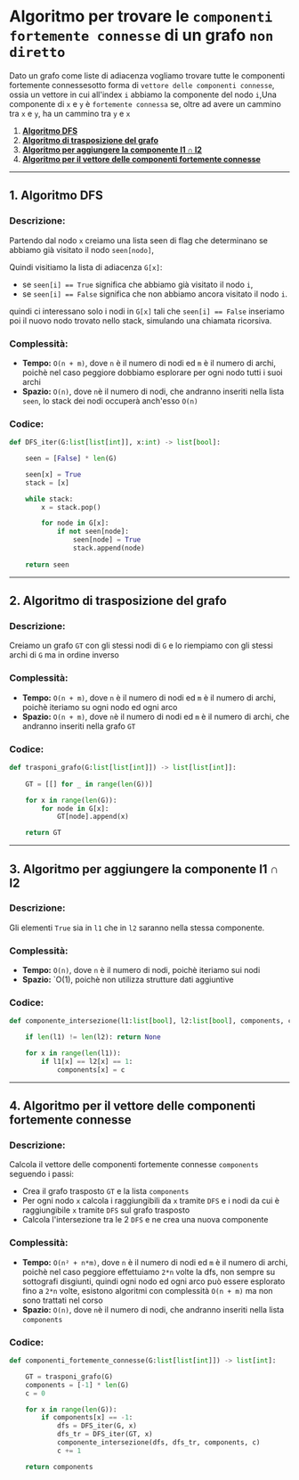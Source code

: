 # Algoritmo per trovare le `componenti fortemente connesse` di un grafo `non diretto`

Dato un grafo come liste di adiacenza vogliamo trovare tutte le componenti fortemente connessesotto forma di `vettore delle componenti connesse`, ossia un vettore in cui all'index `i` abbiamo la componente del nodo `i`,Una componente di `x` e `y` è `fortemente connessa` se, oltre ad avere un cammino tra `x` e `y`, ha un cammino tra `y` e `x`

1. [**Algoritmo DFS**](#1-algoritmo-dfs)
2. [**Algoritmo di trasposizione del grafo**](#2-algoritmo-di-trasposizione-del-grafo)
3. [**Algoritmo per aggiungere la componente l1 ∩ l2**](#3-algoritmo-per-aggiungere-la-componente-l1-∩-l2)
4. [**Algoritmo per il vettore delle componenti fortemente connesse**](#4-algoritmo-per-il-vettore-delle-componenti-fortemente-connesse)

---

## 1. Algoritmo DFS

### Descrizione:
Partendo dal nodo `x` creiamo una lista seen di flag che determinano se abbiamo già visitato il nodo `seen[nodo]`,

Quindi visitiamo la lista di adiacenza `G[x]`:
- se `seen[i] == True` significa che abbiamo già visitato il nodo `i`,
- se `seen[i] == False` significa che non abbiamo ancora visitato il nodo `i`.

quindi ci interessano solo i nodi in `G[x]` tali che `seen[i] == False`
inseriamo poi il nuovo nodo trovato nello stack, simulando una chiamata ricorsiva.

### Complessità:
- **Tempo:** `O(n + m)`, dove `n` è il numero di nodi ed `m` è il numero di archi, poichè nel caso peggiore dobbiamo esplorare per ogni nodo tutti i suoi archi
- **Spazio:** `O(n)`, dove `n`è il numero di nodi, che andranno inseriti nella lista `seen`, lo stack dei nodi occuperà anch'esso `O(n)`

### Codice:
```python
def DFS_iter(G:list[list[int]], x:int) -> list[bool]:

    seen = [False] * len(G)

    seen[x] = True
    stack = [x]

    while stack:
        x = stack.pop()

        for node in G[x]:
            if not seen[node]:
                seen[node] = True
                stack.append(node)
    
    return seen

```

---

## 2. Algoritmo di trasposizione del grafo

### Descrizione:
Creiamo un grafo `GT` con gli stessi nodi di `G` e lo riempiamo con gli stessi archi di `G` ma in ordine inverso

### Complessità:
- **Tempo:** `O(n + m)`, dove `n` è il numero di nodi ed `m` è il numero di archi, poichè iteriamo su ogni nodo ed ogni arco
- **Spazio:** `O(n + m)`, dove `n`è il numero di nodi ed `m` è il numero di archi, che andranno inseriti nella grafo `GT`

### Codice:
```python
def trasponi_grafo(G:list[list[int]]) -> list[list[int]]:
    
    GT = [[] for _ in range(len(G))]

    for x in range(len(G)):
        for node in G[x]:
            GT[node].append(x)

    return GT

```

---

## 3. Algoritmo per aggiungere la componente l1 ∩ l2

### Descrizione:
Gli elementi `True` sia in `l1` che in `l2` saranno nella stessa componente.

### Complessità:
- **Tempo:** `O(n)`, dove `n` è il numero di nodi, poichè iteriamo sui nodi
- **Spazio:** `O(1), poichè non utilizza strutture dati aggiuntive

### Codice:
```python
def componente_intersezione(l1:list[bool], l2:list[bool], components, c) -> None:

    if len(l1) != len(l2): return None

    for x in range(len(l1)):
        if l1[x] == l2[x] == 1:
            components[x] = c

```

---

## 4. Algoritmo per il vettore delle componenti fortemente connesse

### Descrizione:
Calcola il vettore delle componenti fortemente connesse `components` seguendo i passi:
- Crea il grafo trasposto `GT` e la lista `components`
- Per ogni nodo `x` calcola i raggiungibili da `x` tramite `DFS` e i nodi da cui è raggiungibile `x` tramite `DFS` sul grafo trasposto
- Calcola l'intersezione tra le 2 `DFS` e ne crea una nuova componente

### Complessità:
- **Tempo:** `O(n² + n*m)`, dove `n` è il numero di nodi ed `m` è il numero di archi, poichè nel caso peggiore effettuiamo `2*n` volte la dfs, non sempre su sottografi disgiunti, quindi ogni nodo ed ogni arco può essere esplorato fino a `2*n` volte, esistono algoritmi con complessità `O(n + m)` ma non sono trattati nel corso
- **Spazio:** `O(n)`, dove `n`è il numero di nodi, che andranno inseriti nella lista `components`

### Codice:
```python
def componenti_fortemente_connesse(G:list[list[int]]) -> list[int]:

    GT = trasponi_grafo(G)
    components = [-1] * len(G)
    c = 0

    for x in range(len(G)):
        if components[x] == -1:
            dfs = DFS_iter(G, x)
            dfs_tr = DFS_iter(GT, x)
            componente_intersezione(dfs, dfs_tr, components, c)
            c += 1

    return components
```
